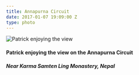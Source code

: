 ```yaml
---
title: Annapurna Circuit
date: 2017-01-07 19:09:00 Z
type: photo
---
```


![Patrick enjoying the view](/uploads/patrick.jpg)

#### Patrick enjoying the view on the Annapurna Circuit
##### Near Karma Samten Ling Monastery, Nepal

